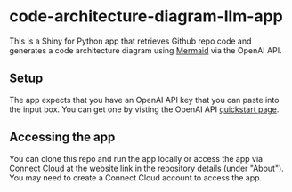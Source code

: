 # code-architecture-diagram-llm-app

This is a Shiny for Python app that retrieves Github repo code and generates a code architecture diagram using [Mermaid](https://github.com/mermaid-js/mermaid) via the OpenAI API.

## Setup

The app expects that you have an OpenAI API key that you can paste into the input box. You can get one by visting the OpenAI API [quickstart page](https://platform.openai.com/docs/quickstart/).

## Accessing the app

You can clone this repo and run the app locally or access the app via [Connect Cloud](https://connect.posit.cloud/) at the website link in the repository details (under "About"). You may need to create a Connect Cloud account to access the app.
